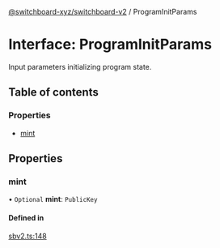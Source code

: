 [@switchboard-xyz/switchboard-v2](/api/switchboardv2-api) / ProgramInitParams

# Interface: ProgramInitParams

Input parameters initializing program state.

## Table of contents

### Properties

- [mint](ProgramInitParams.md#mint)

## Properties

### mint

• `Optional` **mint**: `PublicKey`

#### Defined in

[sbv2.ts:148](https://github.com/switchboard-xyz/switchboardv2-api/blob/dad46fc4/src/sbv2.ts#L148)
